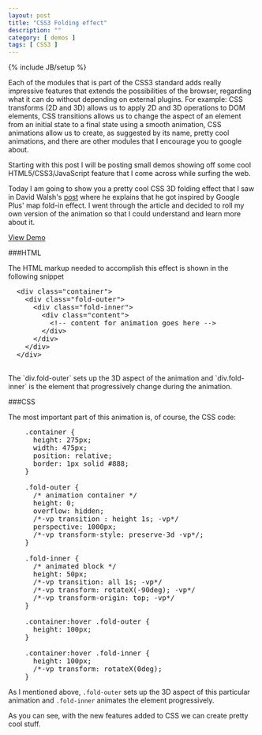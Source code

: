 ```yaml
---
layout: post
title: "CSS3 Folding effect"
description: ""
category: [ demos ]
tags: [ CSS3 ]
---
```

{% include JB/setup %}

Each of the modules that is part of the CSS3 standard adds really impressive features 
that extends the possibilities of the browser, regarding what it can do without depending on 
external plugins. For example: CSS transforms (2D and 3D) allows us to apply 2D and 3D 
operations to DOM elements, CSS transitions allows us to change the aspect of an element 
from an initial state to a final state using a smooth animation, CSS animations allow us 
to create, as suggested by its name, pretty cool animations, and there are other 
modules that I encourage you to google about. 

Starting with this post I will be posting small demos showing off some cool HTML5/CSS3/JavaScript 
feature that I come across while surfing the web.

Today I am going to show you a pretty cool CSS 3D folding effect that I saw 
in David Walsh's <a href="http://davidwalsh.name/folding-animation" target="_blank">post</a> 
where he explains that he got inspired by Google Plus' map fold-in effect. 
I went through the article and decided to roll my own version of the animation 
so that I could understand and learn more about it.

<a href="/demos/folding-effect/" class="view-demo" target="_blank">
View Demo
</a>

###HTML

The HTML markup needed to accomplish this effect is shown in the following snippet

<pre class="prettyprint" data-lang="html">
  &lt;div class="container"&gt;
    &lt;div class="fold-outer"&gt;
      &lt;div class="fold-inner"&gt;
        &lt;div class="content"&gt;
          &lt;!-- content for animation goes here --&gt;
        &lt;/div&gt;
      &lt;/div&gt;
    &lt;/div&gt;
  &lt;/div&gt;
</pre>
<br>
The `div.fold-outer` sets up the 3D aspect of the animation and `div.fold-inner` is  
the element that progressively change during the animation.

###CSS

The most important part of this animation is, of course, the CSS code:

<pre class="prettyprint" data-lang="css">
    .container {
      height: 275px;
      width: 475px;
      position: relative;
      border: 1px solid #888;
    }

    .fold-outer {
      /* animation container */
      height: 0;
      overflow: hidden;
      /*-vp transition : height 1s; -vp*/
      perspective: 1000px;
      /*-vp transform-style: preserve-3d -vp*/;
    }

    .fold-inner {
      /* animated block */
      height: 50px;
      /*-vp transition: all 1s; -vp*/
      /*-vp transform: rotateX(-90deg); -vp*/
      /*-vp transform-origin: top; -vp*/
    }
    
    .container:hover .fold-outer {
      height: 100px;
    }

    .container:hover .fold-inner {
      height: 100px;
      /*-vp transform: rotateX(0deg);
    }
</pre>

As I mentioned above, `.fold-outer` sets up the 3D aspect of this particular
animation and `.fold-inner` animates the element progressively.

As you can see, with the new features added to CSS we can create pretty cool
stuff.
